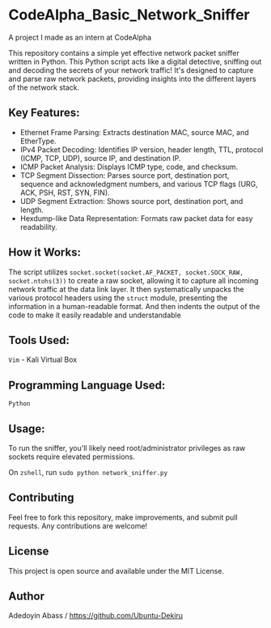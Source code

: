 # CodeAlpha_Basic_Network_Sniffer
A project I made as an intern at CodeAlpha

This repository contains a simple yet effective network packet sniffer written in Python.
This Python script acts like a digital detective, sniffing out and decoding the secrets of your network traffic!
It's designed to capture and parse raw network packets, providing insights into the different layers of the network stack.

## Key Features:

* Ethernet Frame Parsing: Extracts destination MAC, source MAC, and EtherType.
* IPv4 Packet Decoding: Identifies IP version, header length, TTL, protocol (ICMP, TCP, UDP), source IP, and destination IP.
* ICMP Packet Analysis: Displays ICMP type, code, and checksum.
* TCP Segment Dissection: Parses source port, destination port, sequence and acknowledgment numbers, and various TCP flags (URG, ACK, PSH, RST, SYN, FIN).
* UDP Segment Extraction: Shows source port, destination port, and length.
* Hexdump-like Data Representation: Formats raw packet data for easy readability.

## How it Works:

The script utilizes `socket.socket(socket.AF_PACKET, socket.SOCK_RAW, socket.ntohs(3))` to create a raw socket, allowing it to capture all incoming network traffic at the data link layer. It then systematically unpacks the various protocol headers using the `struct` module, presenting the information in a human-readable format.
And then indents the output of the code to make it easily readable and understandable

## Tools Used:

`Vim` - Kali Virtual Box

## Programming Language Used:

`Python`

## Usage:

To run the sniffer, you'll likely need root/administrator privileges as raw sockets require elevated permissions.

On `zshell`, run `sudo python network_sniffer.py`

## Contributing
Feel free to fork this repository, make improvements, and submit pull requests. Any contributions are welcome!

## License
This project is open source and available under the MIT License.

## Author
Adedoyin Abass / https://github.com/Ubuntu-Dekiru
